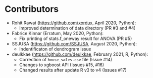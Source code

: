 # Contributors

* Rohit Rawat (https://github.com/xordux, April 2020, Python): 
  * Improved determination of data directory (PR #3 and #4)
* Fabrice Kinnar (Erratum, May 2020, Python):
  * Fix printing of stats.f_oneway result for ANOVA (PR #5)
* SSJUSA (https://github.com/SSJUSA, August 2020, Python):
  * Indentificaton of dendrogram issue
* deulkkae (https://github.com/deulkkae, February 2021, R, Python):
  * Correction of `house_sales.csv` file (Issue #14)
  * Changes to xgboost API (Issues #15, #16)
  * Changed results after update R v3 to v4 (Issues #17)
